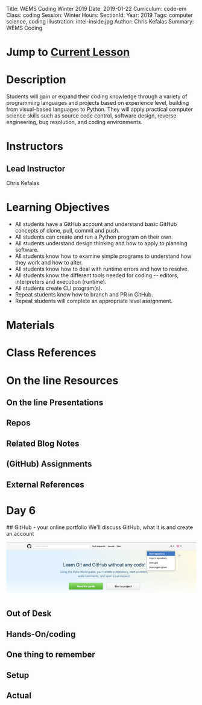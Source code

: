 Title: WEMS Coding Winter 2019
Date: 2019-01-22
Curriculum: code-em
Class: coding
Session: Winter
Hours:
SectionId:
Year: 2019
Tags: computer science, coding
Illustration: intel-inside.jpg
Author: Chris Kefalas
Summary: WEMS Coding

# Jump to [Current Lesson](#day-6)

# Description
Students will gain or expand their coding knowledge through a variety of programming languages and projects based on experience level, building from visual-based languages to Python. They will apply practical computer science skills such as source code control, software design, reverse engineering, bug resolution, and coding environments.

# Instructors
## Lead Instructor
Chris Kefalas

# Learning Objectives

  * All students have a GitHub account and understand basic GitHub concepts of clone, pull, commit and push.
 * All students can create and run a Python program on their own.
 * All students understand design thinking and how to apply to planning software.
 * All students know how to examine simple programs to understand how they work and how to alter.
 * All students know how to deal with runtime errors and how to resolve.
 * All students know the different tools needed for coding -- editors, interpreters and execution (runtime).
 * All students create CLI program(s).
 * Repeat students know how to branch and PR in GitHub.
 * Repeat students will complete an appropriate level assignment.
 
# Materials

# Class References

# On the line Resources

## On the line Presentations

## Repos

## Related Blog Notes

## (GitHub) Assignments

## External References

<h1><a name="day-6">Day 6</a></h1>
## GitHub - your online portfolio
We'll discuss GitHub, what it is and create an account

![If only.](images/github_screenshots/one.jpg)

## Out of Desk

## Hands-On/coding

## One thing to remember

## Setup

## Actual


